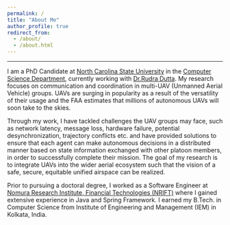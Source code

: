 ```yaml
---
permalink: /
title: "About Me"
author_profile: true
redirect_from: 
  - /about/
  - /about.html
---
```

<hr/>

I am a PhD Candidate at [North Carolina State University](https://www.ncsu.edu/) in the [Computer Science Department](https://www.csc.ncsu.edu/), currently working with [Dr.Rudra Dutta](https://dutta.wordpress.ncsu.edu/). My research focuses on communication and coordination in multi-UAV (Unmanned Aerial Vehicle) groups. UAVs are surging in popularity as a result of the versatility of their usage and the FAA estimates that millions of autonomous UAVs will soon take to the skies. 

Through my work, I have tackled challenges the UAV groups may face, such as network latency, message loss, hardware failure, potential desynchronization, trajectory conflicts etc. and have provided solutions to ensure that each agent can make autonomous decisions in a distributed manner based on state information exchanged with other platoon members, in order to successfully complete their mission. The goal of my research is to integrate UAVs into the wider aerial ecosystem such that the vision of a safe, secure, equitable unified airspace can be realized. 

Prior to pursuing a doctoral degree, I worked as a Software Engineer at [Nomura Research Institute, Financial Technologies (NRIFT)](https://www.nrifintech.com/) where I gained extensive experience in Java and Spring Framework. I earned my B.Tech. in Computer Science from Institute of Engineering and Management (IEM) in Kolkata, India.

